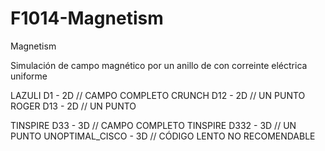 # F1014-Magnetism
Magnetism

Simulación de campo magnético por un anillo de con correinte eléctrica uniforme

LAZULI D1  - 2D // CAMPO COMPLETO
CRUNCH D12 - 2D // UN PUNTO
ROGER D13  - 2D // UN PUNTO

TINSPIRE D33    - 3D // CAMPO COMPLETO
TINSPIRE D332   - 3D // UN PUNTO
UNOPTIMAL_CISCO - 3D // CÓDIGO LENTO NO RECOMENDABLE
